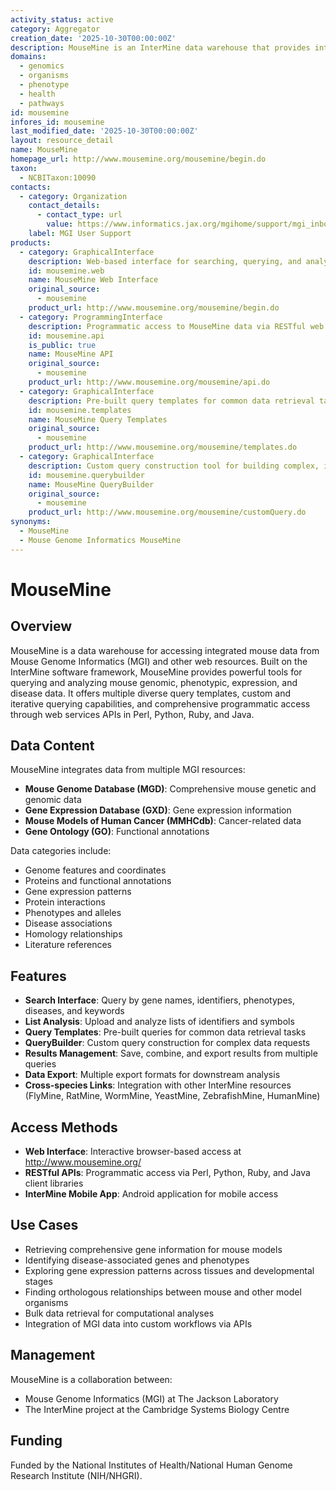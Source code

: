 ```yaml
---
activity_status: active
category: Aggregator
creation_date: '2025-10-30T00:00:00Z'
description: MouseMine is an InterMine data warehouse that provides integrated access to mouse genomic, phenotypic, expression, and disease data from Mouse Genome Informatics (MGI).
domains:
  - genomics
  - organisms
  - phenotype
  - health
  - pathways
id: mousemine
infores_id: mousemine
last_modified_date: '2025-10-30T00:00:00Z'
layout: resource_detail
name: MouseMine
homepage_url: http://www.mousemine.org/mousemine/begin.do
taxon:
  - NCBITaxon:10090
contacts:
  - category: Organization
    contact_details:
      - contact_type: url
        value: https://www.informatics.jax.org/mgihome/support/mgi_inbox.shtml
    label: MGI User Support
products:
  - category: GraphicalInterface
    description: Web-based interface for searching, querying, and analyzing mouse data from MGI through MouseMine
    id: mousemine.web
    name: MouseMine Web Interface
    original_source:
      - mousemine
    product_url: http://www.mousemine.org/mousemine/begin.do
  - category: ProgrammingInterface
    description: Programmatic access to MouseMine data via RESTful web services with client libraries for Perl, Python, Ruby, and Java
    id: mousemine.api
    is_public: true
    name: MouseMine API
    original_source:
      - mousemine
    product_url: http://www.mousemine.org/mousemine/api.do
  - category: GraphicalInterface
    description: Pre-built query templates for common data retrieval tasks covering genome features, proteins, expression, interactions, phenotypes, diseases, and more
    id: mousemine.templates
    name: MouseMine Query Templates
    original_source:
      - mousemine
    product_url: http://www.mousemine.org/mousemine/templates.do
  - category: GraphicalInterface
    description: Custom query construction tool for building complex, iterative queries across multiple data types
    id: mousemine.querybuilder
    name: MouseMine QueryBuilder
    original_source:
      - mousemine
    product_url: http://www.mousemine.org/mousemine/customQuery.do
synonyms:
  - MouseMine
  - Mouse Genome Informatics MouseMine
---
```


# MouseMine

## Overview

MouseMine is a data warehouse for accessing integrated mouse data from Mouse Genome Informatics (MGI) and other web resources. Built on the InterMine software framework, MouseMine provides powerful tools for querying and analyzing mouse genomic, phenotypic, expression, and disease data. It offers multiple diverse query templates, custom and iterative querying capabilities, and comprehensive programmatic access through web services APIs in Perl, Python, Ruby, and Java.

## Data Content

MouseMine integrates data from multiple MGI resources:

- **Mouse Genome Database (MGD)**: Comprehensive mouse genetic and genomic data
- **Gene Expression Database (GXD)**: Gene expression information
- **Mouse Models of Human Cancer (MMHCdb)**: Cancer-related data
- **Gene Ontology (GO)**: Functional annotations

Data categories include:
- Genome features and coordinates
- Proteins and functional annotations
- Gene expression patterns
- Protein interactions
- Phenotypes and alleles
- Disease associations
- Homology relationships
- Literature references

## Features

- **Search Interface**: Query by gene names, identifiers, phenotypes, diseases, and keywords
- **List Analysis**: Upload and analyze lists of identifiers and symbols
- **Query Templates**: Pre-built queries for common data retrieval tasks
- **QueryBuilder**: Custom query construction for complex data requests
- **Results Management**: Save, combine, and export results from multiple queries
- **Data Export**: Multiple export formats for downstream analysis
- **Cross-species Links**: Integration with other InterMine resources (FlyMine, RatMine, WormMine, YeastMine, ZebrafishMine, HumanMine)

## Access Methods

- **Web Interface**: Interactive browser-based access at http://www.mousemine.org/
- **RESTful APIs**: Programmatic access via Perl, Python, Ruby, and Java client libraries
- **InterMine Mobile App**: Android application for mobile access

## Use Cases

- Retrieving comprehensive gene information for mouse models
- Identifying disease-associated genes and phenotypes
- Exploring gene expression patterns across tissues and developmental stages
- Finding orthologous relationships between mouse and other model organisms
- Bulk data retrieval for computational analyses
- Integration of MGI data into custom workflows via APIs

## Management

MouseMine is a collaboration between:
- Mouse Genome Informatics (MGI) at The Jackson Laboratory
- The InterMine project at the Cambridge Systems Biology Centre

## Funding

Funded by the National Institutes of Health/National Human Genome Research Institute (NIH/NHGRI).
